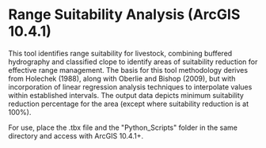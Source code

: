 # Range Suitability Analysis (ArcGIS 10.4.1)

This tool identifies range suitability for livestock, combining buffered hydrography and classified clope to identify areas of suitability reduction for effective range management. The basis for this tool methodology derives from Holechek (1988), along with Oberlie and Bishop (2009), but with incorporation of linear regression analysis techniques to interpolate values within established intervals. The output data depicts minimum suitability reduction percentage for the area (except where suitability reduction is at 100%).

For use, place the .tbx file and the "Python_Scripts" folder in the same directory and access with ArcGIS 10.4.1+.
